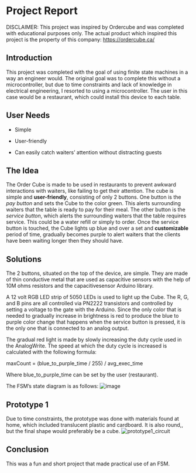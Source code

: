# Project Report
DISCLAIMER: This project was inspired by Ordercube and was completed with educational purposes only. 
The actual product which inspired this project is the property of this company: https://ordercube.ca/ 

## Introduction
This project was completed with the goal of using finite state machines in a way an engineer would. The original goal was to complete this 
without a microcontroller, but due to time constraints and lack of knowledge in electrical engineering, I resorted to using a microcontroller.
The user in this case would be a restaurant, which could install this device to each table.

## User Needs
- Simple
* User-friendly
+ Can easily catch waiters’ attention without distracting guests

## The Idea
The Order Cube is made to be used in restaurants to prevent awkward interactions with waiters, like failing to get their attention. The cube is simple and **user-friendly**, consisting of only 2 buttons. One button is the *pay button* 
and sets the Cube to the color green. This alerts surrounding waiters that the table is ready to pay for their meal. The other button is the *service button*, which alerts the surrounding waiters that the table requires service. 
This could be a water refill or simply to order. Once the service button is touched, the Cube lights up blue and over a set and **customizable** period of time, gradually becomes purple to alert waiters that the clients have been waiting longer then they should have. 

## Solutions
The 2 buttons, situated on the top of the device, are simple. They are made of thin conductive metal that are 
used as capacitive sensors with the help of 10M ohms resistors and the capacitivesensor Arduino library. 

A 12 volt RGB LED strip of 5050 LEDs is used to light up the Cube. The R, G, and B pins are all controlled via PN2222 transistors and controlled 
by setting a voltage to the gate with the Arduino. Since the only color that is needed to gradually increase in brightness is red to produce 
the blue to purple color change that happens when the service button is pressed, it is the only one that is connected to an analog output.

The gradual red light is made by slowly increasing the duty cycle used in the AnalogWrite. The speed at which the duty cycle is increased is calculated with the following formula:

maxCount = (blue_to_purple_time / 255) / avg_exec_time

Where blue_to_purple_time can be set by the user (restaurant).

The FSM’s state diagram is as follows:
![image](https://github.com/LudoProvost/OrderCube/assets/70982826/ad13be52-414b-41fd-9413-856bf44b30ae)

## Prototype 1
Due to time constraints, the prototype was done with materials found at home, which included translucent plastic and cardboard. It is also round,, but the final shape would preferably be a cube.
![prototype1_circuit](https://github.com/LudoProvost/OrderCube/assets/70982826/3d2ac5b6-dfc5-4187-b623-f18e5702bf28)

## Conclusion
This was a fun and short project that made practical use of an FSM.
